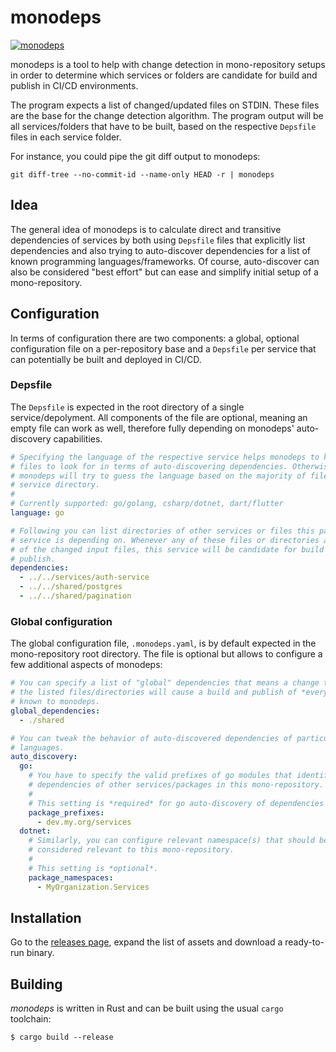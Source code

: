# monodeps

[![monodeps](https://github.com/kongo2002/monodeps/actions/workflows/build.yaml/badge.svg)][actions]

monodeps is a tool to help with change detection in mono-repository setups in
order to determine which services or folders are candidate for build and publish
in CI/CD environments.

The program expects a list of changed/updated files on STDIN. These files are
the base for the change detection algorithm. The program output will be all
services/folders that have to be built, based on the respective `Depsfile` files
in each service folder.

For instance, you could pipe the git diff output to monodeps:

```console
git diff-tree --no-commit-id --name-only HEAD -r | monodeps
```


## Idea

The general idea of monodeps is to calculate direct and transitive dependencies
of services by both using `Depsfile` files that explicitly list dependencies and
also trying to auto-discover dependencies for a list of known programming
languages/frameworks. Of course, auto-discover can also be considered "best
effort" but can ease and simplify initial setup of a mono-repository.


## Configuration

In terms of configuration there are two components: a global, optional
configuration file on a per-repository base and a `Depsfile` per service that
can potentially be built and deployed in CI/CD.


### Depsfile

The `Depsfile` is expected in the root directory of a single service/depolyment.
All components of the file are optional, meaning an empty file can work as well,
therefore fully depending on monodeps' auto-discovery capabilities.

```yaml
# Specifying the language of the respective service helps monodeps to know what
# files to look for in terms of auto-discovering dependencies. Otherwise,
# monodeps will try to guess the language based on the majority of files in the
# service directory.
#
# Currently supported: go/golang, csharp/dotnet, dart/flutter
language: go

# Following you can list directories of other services or files this particular
# service is depending on. Whenever any of these files or directories are part
# of the changed input files, this service will be candidate for build and
# publish.
dependencies:
  - ../../services/auth-service
  - ../../shared/postgres
  - ../../shared/pagination
```


### Global configuration

The global configuration file, `.monodeps.yaml`, is by default expected in the
mono-repository root directory. The file is optional but allows to configure a
few additional aspects of monodeps:

```yaml
# You can specify a list of "global" dependencies that means a change to any of
# the listed files/directories will cause a build and publish of *every* service
# known to monodeps.
global_dependencies:
  - ./shared

# You can tweak the behavior of auto-discovered dependencies of particular
# languages.
auto_discovery:
  go:
    # You have to specify the valid prefixes of go modules that identify the
    # dependencies of other services/packages in this mono-repository.
    #
    # This setting is *required* for go auto-discovery of dependencies to work!
    package_prefixes:
      - dev.my.org/services
  dotnet:
    # Similarly, you can configure relevant namespace(s) that should be
    # considered relevant to this mono-repository.
    #
    # This setting is *optional*.
    package_namespaces:
      - MyOrganization.Services
```


## Installation

Go to the [releases page][releases], expand the list of assets and download a
ready-to-run binary.


## Building

*monodeps* is written in Rust and can be built using the usual `cargo`
toolchain:

```console
$ cargo build --release
```


[actions]: https://github.com/kongo2002/monodeps/actions/
[releases]: https://github.com/kongo2002/monodeps/releases/
